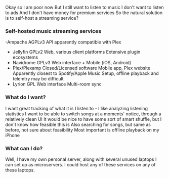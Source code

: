 Okay so I am poor now
But I still want to listen to music
I don't want to listen to ads
And I don't have money for premium services
So the natural solution is to self-host a streaming service?

### Self-hosted music streaming services
-Ampache
    AGPLv3
    API apparently compatible with Plex
- Jellyfin
    GPLv2
    Web, various client platforms
    Extensive plugin ecosystems
- Navidrome
    GPLv3
    Web interface + Mobile (iOS, Android)
- Plex/Plexamp
    Closed/Licensed software
    Mobile app, Plex website
    Apparently closest to Spotify/Apple Music
    Setup, offline playback and telemtry may be difficult
- Lyrion
    GPL
    Web interface
    Multi-room sync

### What do I want?
I want great tracking of what it is I listen to - I like analyzing listening statistics
I want to be able to switch songs at a moments' notice, through a relatively clean UI
It would be nice to have some sort of smart shuffle, but I don't know how feasible this is
Also searching for songs, but same as before, not sure about feasibility
Most important is offline playback on my iPhone

### What can I do?
Well, I have my own personal server, along with several unused laptops I can set up as microservers.
I could host any of these services on any of these laptops.